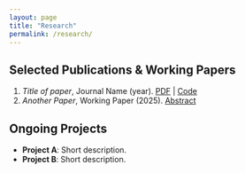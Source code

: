 ```yaml
---
layout: page
title: "Research"
permalink: /research/
---
```


## Selected Publications & Working Papers

1. *Title of paper*, Journal Name (year). [PDF](link) | [Code](link)
2. *Another Paper*, Working Paper (2025). [Abstract](link)

## Ongoing Projects

- **Project A**: Short description.
- **Project B**: Short description.
